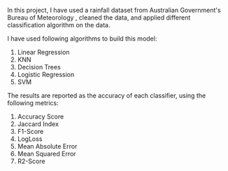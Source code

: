 In this project, I have used a rainfall dataset from Australian Government's Bureau of Meteorology , cleaned the data, and applied different classification algorithm on the data. 

I have used following algorithms to build this model:

1.  Linear Regression
2.  KNN
3.  Decision Trees
4.  Logistic Regression
5.  SVM


The results are reported as the accuracy of each classifier, using the following metrics:

1. Accuracy Score
2. Jaccard Index
3. F1-Score
4. LogLoss
5. Mean Absolute Error
6. Mean Squared Error
7. R2-Score
